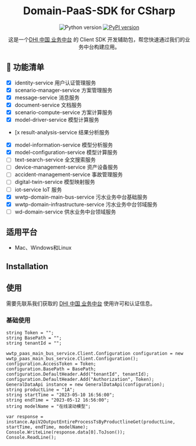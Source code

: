 <h1 align="center"> Domain-PaaS-SDK for CSharp </h1>
<div align="center">

 ![Python version](https://img.shields.io/pypi/pyversions/mikeio.svg)
[![PyPI version](https://badge.fury.io/py/domain_paas_sdk_python.svg)](https://badge.fury.io/py/domain_paas_sdk_python)
  
这是一个[DHI 中国 业务中台](https://online-products.dhichina.cn/) 的 Client SDK 开发辅助包，帮您快速通过我们的业务中台构建应用。

</div>

## 🔆 功能清单

- [x] identity-service 用户认证管理服务
- [x] scenario-manager-service 方案管理服务
- [x] message-service 消息服务
- [x] document-service 文档服务
- [x] scenario-compute-service 方案计算服务
- [x] model-driver-service 模型计算服务
- [x result-analysis-service 结果分析服务
- [x] model-information-service 模型分析服务
- [x] model-configuration-service 模型计算服务
- [ ] text-search-service 全文搜索服务
- [ ] device-management-service 资产设备服务
- [ ] accident-management-service 事故管理服务
- [ ] digital-twin-service 模型映射服务
- [ ] iot-service IoT 服务
- [x] wwtp-domain-main-bus-service 污水业务中台基础服务
- [x] wwtp-domain-infrastructure-service 污水业务中台邻域服务
- [ ] wd-domain-service 供水业务中台领域服务

## 适用平台
* Mac、Windows和Linux

## Installation



## 使用

需要先联系我们获取的 [DHI 中国 业务中台](https://online-products.dhichina.cn/) 使用许可和认证信息。

### 基础使用

```
string Token = "";
string BasePath = "";
string tenantId = "";

wwtp_paas_main_bus_service.Client.Configuration configuration = new wwtp_paas_main_bus_service.Client.Configuration();
configuration.AccessToken = Token;
configuration.BasePath = BasePath;
configuration.DefaultHeader.Add("tenantId", tenantId);
configuration.DefaultHeader.Add("Authorization", Token);
GeneralDataApi instance = new GeneralDataApi(configuration);
string productLine = "1A";
string startTime = "2023-05-10 16:56:00";
string endTime = "2023-05-12 16:56:00";
string modelName = "在线滚动模型";

var response = instance.ApiV2OutputEntireProcessTsByProductlineGet(productLine, startTime, endTime, modelName);
Console.WriteLine(response.data[0].ToJson());
Console.ReadLine();
```
